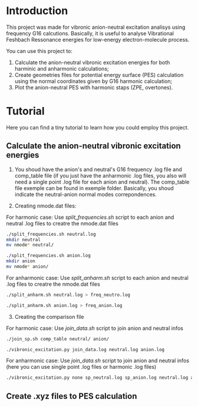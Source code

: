# Introduction

This project was made for vibronic anion-neutral excitation analisys using frequency G16 calcutions. Basically, it is useful to analyse Vibrational Feshbach Ressonance energies for low-energy electron-molecule process.

You can use this project to:
1. Calculate the anion-neutral vibronic excitation energies for both harminic and anharmonic calculations; 
2. Create geometries files for potential energy surface (PES) calculation using the normal coordinates given by G16 harmonic calculation; 
3. Plot the anion-neutral PES with harmonic staps (ZPE, overtones).

# Tutorial

Here you can find a tiny tutorial to learn how you could employ this project.

## Calculate the anion-neutral vibronic excitation energies

1. You shoud have the anion's and neutral's G16 frequency .log file and comp_table file (if you just have the anharmonic .log files, you also will need a single point .log file for each anion and neutral). The comp_table file exemple can be found in exemple folder. Basically, you shoud indicate the neutral-anion normal modes correpondences. 

2. Creating nmode.dat files: 

For harmonic case: Use *split_frequencies.sh* script to each anion and neutral .log files to creatre the nmode.dat files
``` bash
./split_frequencies.sh neutral.log
mkdir neutral
mv nmode* neutral/

./split_frequencies.sh anion.log
mkdir anion
mv nmode* anion/
```

For anharmonic case: Use *split_anharm.sh* script to each anion and neutral .log files to creatre the nmode.dat files
``` bash
./split_anharm.sh neutral.log > freq_neutro.log

./split_anharm.sh anion.log > freq_anion.log
```

3. Creating the comparison file

For harmonic case: Use *join_data.sh* script to join anion and neutral infos 
``` bash
./join_sp.sh comp_table neutral/ anion/

./vibronic_excitation.py join_data.log neutral.log anion.log
```

For anharmonic case: Use *join_data.sh* script to join anion and neutral infos (here you can use single point .log files or harmonic .log files)
``` bash
./vibronic_excitation.py none sp_neutral.log sp_anion.log neutral.log anion.log
```

## Create .xyz files to PES calculation
